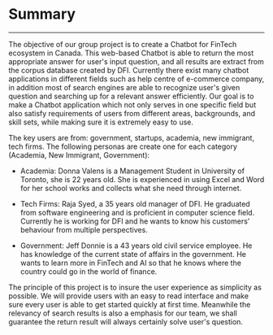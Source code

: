 # Summary
-------------------------------------------

The objective of our group project is to create a Chatbot for FinTech ecosystem in Canada. This web-based Chatbot is able to return the most appropriate answer for user's input question, and all results are extract from the corpus database created by DFI. Currently there exist many chatbot applications in different fields such as help centre of e-commerce company, in addition most of search engines are able to recognize user's given question and searching up for a relevant answer efficiently. Our goal is to make a Chatbot application which not only serves in one specific field but also satisfy requirements of users from different areas, backgrounds, and skill sets, while making sure it is extremely easy to use.

The key users are from: government, startups, academia, new immigrant, tech firms.
The following personas are create one for each category (Academia, New Immigrant, Government):

* Academia: Donna Valens is a Management Student in University of Toronto, she is 22 years old. She is experienced in using Excel and Word for her school works and collects what she need through internet.

* Tech Firms: Raja Syed, a 35 years old manager of DFI. He graduated from software engineering and is proficient in computer science field. Currently he is working for DFI and he wants to know his customers’ behaviour from multiple perspectives.

* Government: Jeff Donnie is a 43 years old civil service employee. He has knowledge of the current state of affairs in the government. He wants to learn more in FinTech and AI so that he knows where the country could go in the world of finance.

The principle of this project is to insure the user experience as simplicity as possible. We will provide users with an easy to read interface and make sure every user is able to get started quickly at first time. Meanwhile the relevancy of search results is also a emphasis for our team, we shall guarantee the return result will always certainly solve user's question.
